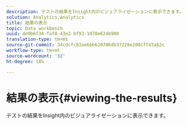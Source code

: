```yaml
---
description: テストの結果をInsight内のビジュアライゼーションに表示できます。
solution: Analytics,Analytics
title: 結果の表示
topic: Data workbench
uuid: de9b6f34-faf8-43e2-bf93-1078e624b908
translation-type: tm+mt
source-git-commit: 34cdcfc83ae6bb620706db37228e200cff43ab2c
workflow-type: tm+mt
source-wordcount: '32'
ht-degree: 18%

---
```



# 結果の表示{#viewing-the-results}

テストの結果をInsight内のビジュアライゼーションに表示できます。

